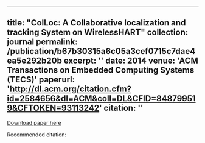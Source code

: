
---
title: "ColLoc: A Collaborative localization and tracking System on WirelessHART"
collection: journal
permalink: /publication/b67b30315a6c05a3cef0715c7dae4ea5e292b20b
excerpt: ''
date: 2014
venue: 'ACM Transactions on Embedded Computing Systems (TECS)'
paperurl: 'http://dl.acm.org/citation.cfm?id=2584656&dl=ACM&coll=DL&CFID=848799519&CFTOKEN=93113242'
citation: ''
---


[Download paper here](http://dl.acm.org/citation.cfm?id=2584656&dl=ACM&coll=DL&CFID=848799519&CFTOKEN=93113242)

Recommended citation: 

